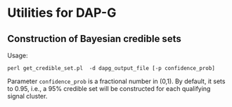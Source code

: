 # Utilities for DAP-G


## Construction of Bayesian credible sets

Usage:

```
perl get_credible_set.pl  -d dapg_output_file [-p confidence_prob]
```

Parameter ``confidence_prob`` is a fractional number in (0,1). By default, it sets to 0.95, i.e., a 95% credible set will be constructed for each qualifying signal cluster.



